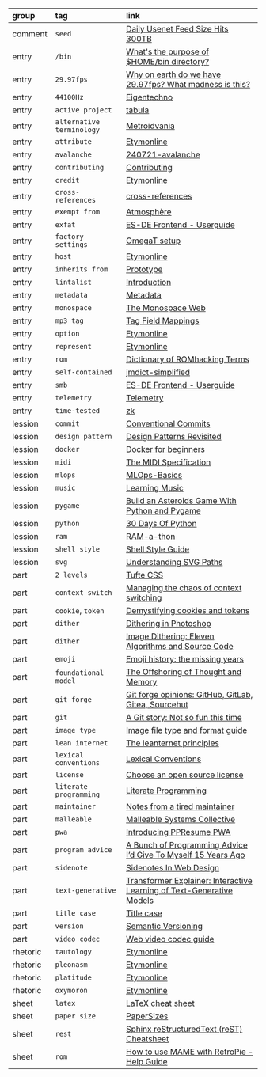 group    | tag                       | link
:-       | :-                        | :-
comment  | `seed`                    | [Daily Usenet Feed Size Hits 300TB](https://news.ycombinator.com/item?id=40927517)
entry    | `/bin`                    | [What's the purpose of $HOME/bin directory?](https://askubuntu.com/questions/1408441/whats-the-purpose-of-home-bin-directory)
entry    | `29.97fps`                | [Why on earth do we have 29.97fps? What madness is this?](https://old.reddit.com/r/finalcutpro/comments/mm58qp/why_on_earth_do_we_have_2997fps_what_madness_is/)
entry    | `44100Hz`                 | [Eigentechno](https://www.isik.dev/posts/Eigentechno.html)
entry    | `active project`          | [tabula](https://github.com/tabulapdf/tabula)
entry    | `alternative terminology` | [Metroidvania](https://en.wikipedia.org/wiki/Metroidvania)
entry    | `attribute`               | [Etymonline](https://www.etymonline.com/search?q=Attribution)
entry    | `avalanche`               | [240721-avalanche](https://nnnnnnnn.co/log/240721-avalanche.html)
entry    | `contributing`            | [Contributing](https://github.com/MarcDiethelm/contributing)
entry    | `credit`                  | [Etymonline](https://www.etymonline.com/search?q=Credits)
entry    | `cross-references`        | [cross-references](https://docs.readthedocs.io/en/stable/guides/cross-referencing-with-sphinx.html)
entry    | `exempt from`             | [Atmosphère](https://github.com/Atmosphere-NX/Atmosphere#licensing)
entry    | `exfat`                   | [ES-DE Frontend - Userguide](https://gitlab.com/es-de/emulationstation-de/-/blob/master/USERGUIDE.md#specific-notes-for-windows)
entry    | `factory settings`        | [OmegaT setup](https://github.com/capstanlqc/omegat-user-config-dev572)
entry    | `host`                    | [Etymonline](https://www.etymonline.com/word/host)
entry    | `inherits from`           | [Prototype](https://gameprogrammingpatterns.com/prototype.html)
entry    | `lintalist`               | [Introduction](https://lintalist.github.io/#Introduction)
entry    | `metadata`                | [Metadata](https://patreon.renpy.org/save-metadata.html#what-is-metadata)
entry    | `monospace`               | [The Monospace Web](https://owickstrom.github.io/the-monospace-web/)
entry    | `mp3 tag`                 | [Tag Field Mappings](https://docs.mp3tag.de/mapping/)
entry    | `option`                  | [Etymonline](https://www.etymonline.com/word/option)
entry    | `represent`               | [Etymonline](https://www.etymonline.com/word/represent)
entry    | `rom`                     | [Dictionary of ROMhacking Terms](https://www.romhacking.net/dictionary/?page=dictionary)
entry    | `self-contained`          | [jmdict-simplified](https://github.com/scriptin/jmdict-simplified#why)
entry    | `smb`                     | [ES-DE Frontend - Userguide](https://gitlab.com/es-de/emulationstation-de/-/blob/master/USERGUIDE.md#placing-games-and-other-resources-on-network-shares)
entry    | `telemetry`               | [Telemetry](https://docs.langflow.org/contributing-telemetry)
entry    | `time-tested`             | [zk](https://github.com/sirupsen/zk)
lession  | `commit`                  | [Conventional Commits](https://www.conventionalcommits.org)
lession  | `design pattern`          | [Design Patterns Revisited](https://gameprogrammingpatterns.com/design-patterns-revisited.html)
lession  | `docker`                  | [Docker for beginners](https://docker-curriculum.com/)
lession  | `midi`                    | [The MIDI Specification](http://midi.teragonaudio.com/tech/midispec.htm)
lession  | `mlops`                   | [MLOps-Basics](https://github.com/graviraja/MLOps-Basics)
lession  | `music`                   | [Learning Music](https://learningmusic.ableton.com/)
lession  | `pygame`                  | [Build an Asteroids Game With Python and Pygame](https://realpython.com/asteroids-game-python)
lession  | `python`                  | [30 Days Of Python](https://github.com/Asabeneh/30-Days-Of-Python)
lession  | `ram`                     | [RAM-a-thon](https://ram-a-thon.vercel.app/)
lession  | `shell style`             | [Shell Style Guide](https://google.github.io/styleguide/shellguide.html)
lession  | `svg`                     | [Understanding SVG Paths](https://www.nan.fyi/svg-paths)
part     | `2 levels`                | [Tufte CSS](https://edwardtufte.github.io/tufte-css/)
part     | `context switch`          | [Managing the chaos of context switching](https://leaddev.com/process/managing-chaos-context-switching)
part     | `cookie`, `token`         | [Demystifying cookies and tokens](https://tommihovi.com/2024/05/demystifying-cookies-and-tokens/)
part     | `dither`                  | [Dithering in Photoshop](https://abductedplatypus.com/tools/2017/04/14/dither-brushes.html)
part     | `dither`                  | [Image Dithering: Eleven Algorithms and Source Code](https://tannerhelland.com/2012/12/28/dithering-eleven-algorithms-source-code.html)
part     | `emoji`                   | [Emoji history: the missing years](https://blog.gingerbeardman.com/2024/05/10/emoji-history-the-missing-years/)
part     | `foundational model`      | [The Offshoring of Thought and Memory](https://www.multiverses.xyz/facts/the-offshoring-of-thought-and-memory/)
part     | `git forge`               | [Git forge opinions: GitHub, GitLab, Gitea, Sourcehut](https://cadence.moe/blog/2022-07-03-git-forge-opinions-github-gitlab-gitea-sourcehut)
part     | `git`                     | [A Git story: Not so fun this time](https://blog.brachiosoft.com/en/posts/git/)
part     | `image type`              | [Image file type and format guide](https://developer.mozilla.org/en-US/docs/Web/Media/Formats/Image_types)
part     | `lean internet`           | [The leanternet principles](https://www.leanternet.com/)
part     | `lexical conventions`     | [Lexical Conventions](https://www.lua.org/manual/5.4/manual.html#3.1)
part     | `license`                 | [Choose an open source license](https://choosealicense.com/)
part     | `literate programming`    | [Literate Programming](http://www.literateprogramming.com/index.html)
part     | `maintainer`              | [Notes from a tired maintainer](https://github.com/pi0/tired-maintainer)
part     | `malleable`               | [Malleable Systems Collective](https://malleable.systems/)
part     | `pwa`                     | [Introducing PPResume PWA](https://blog.ppresume.com/posts/introducing-ppresume-pwa)
part     | `program advice`          | [A Bunch of Programming Advice I’d Give To Myself 15 Years Ago](https://mbuffett.com/posts/programming-advice-younger-self/)
part     | `sidenote`                | [Sidenotes In Web Design](https://gwern.net/sidenote)
part     | `text-generative`         | [Transformer Explainer: Interactive Learning of Text-Generative Models](https://github.com/poloclub/transformer-explainer)
part     | `title case`              | [Title case](https://www.wikiwand.com/en/articles/Title_case)
part     | `version`                 | [Semantic Versioning](https://semver.org)
part     | `video codec`             | [Web video codec guide](https://developer.mozilla.org/en-US/docs/Web/Media/Formats/Video_codecs)
rhetoric | `tautology`               | [Etymonline](https://www.etymonline.com/search?q=tautology)
rhetoric | `pleonasm`                | [Etymonline](https://www.etymonline.com/search?q=pleonasm)
rhetoric | `platitude`               | [Etymonline](https://www.etymonline.com/search?q=platitude)
rhetoric | `oxymoron`                | [Etymonline](https://www.etymonline.com/search?q=oxymoron)
sheet    | `latex`                   | [LaTeX cheat sheet](https://wch.github.io/latexsheet/)
sheet    | `paper size`              | [PaperSizes](https://papersizes.io/)
sheet    | `rest`                    | [Sphinx reStructuredText (reST) Cheatsheet](https://github.com/radeklat/sphinx-rest-cheatsheet)
sheet    | `rom`                     | [How to use MAME with RetroPie - Help Guide](https://retropie.org.uk/forum/topic/2859/how-to-use-mame-with-retropie-help-guide/2)